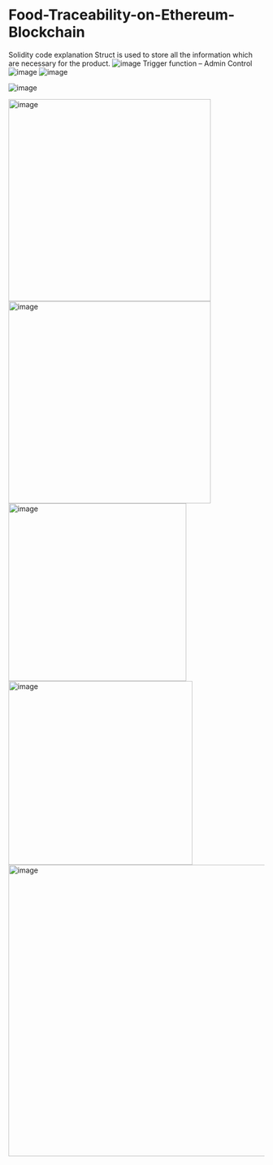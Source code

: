 # Food-Traceability-on-Ethereum-Blockchain

Solidity code explanation 
Struct is used to store all the information which are necessary for the product.
![image](https://user-images.githubusercontent.com/18043439/177987391-53c0cbc1-5834-418c-8538-b6aaf0821688.png)
Trigger function – Admin Control![image](https://user-images.githubusercontent.com/18043439/177987415-029ed1d3-4828-41d8-be0a-c901aabdfce5.png)
![image](https://user-images.githubusercontent.com/18043439/177987430-801d7da4-f59b-4de6-9acc-8510392073cb.png)

![image](https://user-images.githubusercontent.com/18043439/177987351-abb7233b-f9a3-46ad-8621-fb130e496039.png)


<img width="398" alt="image" src="https://user-images.githubusercontent.com/18043439/177987476-b16bc95d-b40b-4740-aa95-ad64ccfec5ba.png">
<img width="398" alt="image" src="https://user-images.githubusercontent.com/18043439/177987504-98959f9f-3488-47ba-9f46-b8b7c5ac809a.png">
<img width="350" alt="image" src="https://user-images.githubusercontent.com/18043439/177987516-cf847f06-54aa-45a8-baed-8a6b863191b2.png">
<img width="362" alt="image" src="https://user-images.githubusercontent.com/18043439/177987539-b31d53d9-d176-4b4b-b8db-7202c70ed85d.png">
<img width="574" alt="image" src="https://user-images.githubusercontent.com/18043439/177987593-f97a28fe-366a-40e5-8824-2933952c4b06.png">
